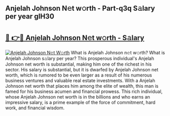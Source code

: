 ## Anjelah Johnson N𝚎t w𝚘rth - Part-q3q S𝚊lary per year glH30

# <h2><a href="http://gc48inv.nevu.top/?p=Anjelah+Johnson">🔗 👉🔴 Anjelah Johnson N𝚎t w𝚘rth - S𝚊lary</a></h2>

[![Anjelah Johnson N𝚎t W𝚘rth](https://i.imgur.com/Oavwk0R.jpeg)](http://gc48inv.nevu.top/?p=Anjelah+Johnson)
What is Anjelah Johnson n𝚎t w𝚘rth? What is Anjelah Johnson s𝚊lary per year?
This prosperous individual's Anjelah Johnson net worth is substantial, making him one of the richest in his sector. His salary is substantial, but it is dwarfed by Anjelah Johnson net worth, which is rumored to be even larger as a result of his numerous business ventures and valuable real estate investments. With a Anjelah Johnson net worth that places him among the elite of wealth, this man is famed for his business acumen and financial prowess. This rich individual, whose Anjelah Johnson net worth is in the billions and who earns an impressive salary, is a prime example of the force of commitment, hard work, and financial wisdom.
